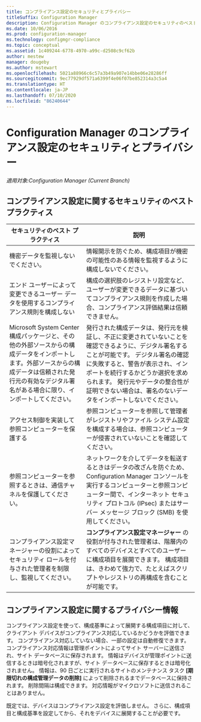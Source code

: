 ```yaml
---
title: コンプライアンス設定のセキュリティとプライバシー
titleSuffix: Configuration Manager
description: Configuration Manager のコンプライアンス設定のセキュリティのベスト プラクティスについて説明します。
ms.date: 10/06/2016
ms.prod: configuration-manager
ms.technology: configmgr-compliance
ms.topic: conceptual
ms.assetid: 1c409244-6778-4970-a99c-d2508c9cf62b
author: mestew
manager: dougeby
ms.author: mstewart
ms.openlocfilehash: 5021a88966c6c57a3b49a907e14bbe06e28286ff
ms.sourcegitcommit: 9ec77929df571a6399f4e06f07be852314a3c5a4
ms.translationtype: HT
ms.contentlocale: ja-JP
ms.lasthandoff: 07/10/2020
ms.locfileid: "86240644"
---
```

# <a name="security-and-privacy-for-compliance-settings-in-configuration-manager"></a>Configuration Manager のコンプライアンス設定のセキュリティとプライバシー

*適用対象:Configuration Manager (Current Branch)*


## <a name="security-best-practices-for-compliance-settings"></a>コンプライアンス設定に関するセキュリティのベスト プラクティス  

|セキュリティのベスト プラクティス|説明|  
|----------------------------|----------------------|  
|機密データを監視しないでください。|情報開示を防ぐため、構成項目が機密の可能性のある情報を監視するように構成しないでください。|  
|エンド ユーザーによって変更できるユーザー データを使用するコンプライアンス規則を構成しない|構成の選択肢のレジストリ設定など、ユーザーが変更できるデータに基づいてコンプライアンス規則を作成した場合、コンプライアンス評価結果は信頼できません。|  
|Microsoft System Center 構成パッケージと、その他の外部ソースからの構成データをインポートします。外部ソースからの構成データは信頼された発行元の有効なデジタル署名がある場合に限り、インポートしてください。|発行された構成データは、発行元を検証し、不正に変更されていないことを確認できるように、デジタル署名することが可能です。 デジタル署名の確認に失敗すると、警告が表示され、インポートを続行するかどうか選択を求められます。 発行元やデータの整合性が証明できない場合は、署名のないデータをインポートしないでください。|  
|アクセス制御を実装して参照コンピューターを保護する|参照コンピューターを参照して管理者がレジストリやファイル システム設定を構成する場合は、参照コンピューターが侵害されていないことを確認してください。|  
|参照コンピューターを参照するときは、通信チャネルを保護してください。|ネットワークを介してデータを転送するときはデータの改ざんを防ぐため、Configuration Manager コンソールを実行するコンピューターと参照コンピューター間で、インターネット セキュリティ プロトコル (IPsec) またはサーバー メッセージ ブロック (SMB) を使用してください。|  
|コンプライアンス設定マネージャーの役割によってセキュリティ ロールを付与された管理者を制限し、監視してください。|**コンプライアンス設定マネージャー** の役割が付与された管理者は、階層内のすべてのデバイスとすべてのユーザーに構成項目を展開できます。 構成項目は、きわめて強力で、たとえばスクリプトやレジストリの再構成を含むことが可能です。|  

## <a name="privacy-information-for-compliance-settings"></a>コンプライアンス設定に関するプライバシー情報  
 コンプライアンス設定を使って、構成基準によって展開する構成項目に対して、クライアント デバイスがコンプライアンス対応しているかどうかを評価できます。 コンプライアンス対応していない場合、一部の設定は自動修復できます。 コンプライアンス対応情報は管理ポイントによってサイト サーバーに送信され、サイト データベースに保存されます。 情報はデバイスが管理ポイントに送信するときは暗号化されますが、サイト データベースに保存するときは暗号化されません。 情報は、90 日ごとに実行されるサイトのメンテナンス タスク **[期限切れの構成管理データの削除]** によって削除されるまでデータベースに保持されます。 削除間隔は構成できます。 対応情報がマイクロソフトに送信されることはありません。  

 既定では、デバイスはコンプライアンス設定を評価しません。 さらに、構成項目と構成基準を設定してから、それをデバイスに展開することが必要です。  
